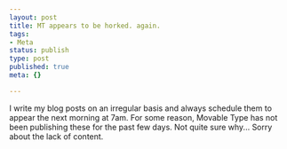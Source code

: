 ```yaml
--- 
layout: post
title: MT appears to be horked. again.
tags: 
- Meta
status: publish
type: post
published: true
meta: {}

---
```

I write my blog posts on an irregular basis and always schedule them to appear the next morning at 7am. For some reason, Movable Type has not been publishing these for the past few days. Not quite sure why... Sorry about the lack of content.
